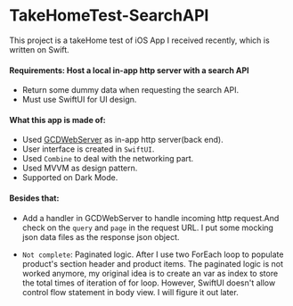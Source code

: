 # TakeHomeTest-SearchAPI

This project is a takeHome test of iOS App I received recently, which is written on Swift.



#### Requirements: Host a local in-app http server with a search API
- Return some dummy data when requesting the search API.
- Must use SwiftUI for UI design.
  
#### What this app is made of:
- Used [GCDWebServer](https://github.com/swisspol/GCDWebServer) as in-app http server(back end).
- User interface is created in `SwiftUI`.
- Used `Combine` to deal with the networking part.
- Used MVVM as design pattern.
- Supported on Dark Mode.

#### Besides that:
- Add a handler in GCDWebServer to handle incoming http request.And check on the `query` and `page` in the request URL.
I put some mocking json data files as the response json object. 


- `Not complete`: Paginated logic. After I use two ForEach loop to populate product's section header and product items.
The paginated logic is not worked anymore, my original idea is to create an var as index to store the total times of iteration of for loop. 
However, SwiftUI doesn't allow control flow statement in body view. I will figure it out later.



